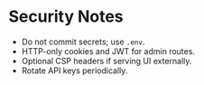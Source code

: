 # Security Notes

- Do not commit secrets; use `.env`.
- HTTP-only cookies and JWT for admin routes.
- Optional CSP headers if serving UI externally.
- Rotate API keys periodically.
